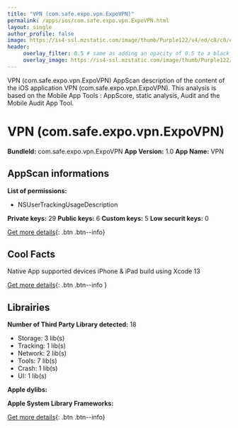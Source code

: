 ```yaml
---
title: "VPN (com.safe.expo.vpn.ExpoVPN)"
permalink: /apps/ios/com.safe.expo.vpn.ExpoVPN.html
layout: single
author_profile: false
image: https://is4-ssl.mzstatic.com/image/thumb/Purple122/v4/ed/c8/c0/edc8c094-dcbb-724d-8895-18ec7930931f/AppIcon-0-0-1x_U007emarketing-0-0-0-7-0-0-sRGB-0-0-0-GLES2_U002c0-512MB-85-220-0-0.png/512x512bb.jpg
header: 
     overlay_filter: 0.5 # same as adding an opacity of 0.5 to a black background
     overlay_image: https://is4-ssl.mzstatic.com/image/thumb/Purple122/v4/ed/c8/c0/edc8c094-dcbb-724d-8895-18ec7930931f/AppIcon-0-0-1x_U007emarketing-0-0-0-7-0-0-sRGB-0-0-0-GLES2_U002c0-512MB-85-220-0-0.png/512x512bb.jpg
---
```

VPN (com.safe.expo.vpn.ExpoVPN) AppScan description of the content of the iOS application VPN (com.safe.expo.vpn.ExpoVPN). This analysis is based on the Mobile App Tools : AppScore, static analysis, Audit and the Mobile Audit App Tool.

# VPN (com.safe.expo.vpn.ExpoVPN)

**BundleId:** com.safe.expo.vpn.ExpoVPN
**App Version:** 1.0
**App Name:** VPN


## AppScan informations 

**List of permissions:** 
- NSUserTrackingUsageDescription
  
  
**Private keys:** 29
**Public keys:** 6
**Custom keys:** 5
**Low securit keys:** 0
  
[Get more details](/pricing.html){: .btn .btn--info}

## Cool Facts

Native App
supported devices iPhone & iPad
build using Xcode 13
  
[Get more details](/pricing.html){: .btn .btn--info }

## Librairies 
**Number of Third Party Library detected:** 18
- Storage: 3 lib(s)
- Tracking: 1 lib(s)
- Network: 2 lib(s)
- Tools: 7 lib(s)
- Crash: 1 lib(s)
- UI: 1 lib(s)


**Apple dylibs:**


**Apple System Library Frameworks:**


  
[Get more details](/pricing.html){: .btn .btn--info}

